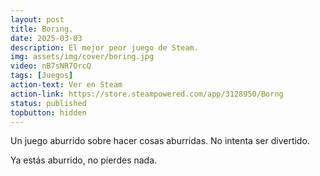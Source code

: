 ```yaml
---
layout: post
title: Borıng.
date: 2025-03-03
description: El mejor peor juego de Steam.
img: assets/img/cover/boring.jpg
video: nB7sNR7OrcQ
tags: [Juegos]
action-text: Ver en Steam
action-link: https://store.steampowered.com/app/3128950/Borng
status: published
topbutton: hidden
---
```


Un juego aburrido sobre hacer cosas aburridas. No intenta ser divertido.

Ya estás aburrido, no pierdes nada.


